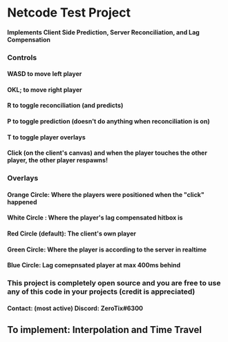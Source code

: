# Netcode Test Project
#### Implements Client Side Prediction, Server Reconciliation, and Lag Compensation
### Controls
#### WASD to move left player
#### OKL; to move right player
#### R to toggle reconciliation (and predicts)
#### P to toggle prediction (doesn't do anything when reconciliation is on)
#### T to toggle player overlays
#### Click (on the client's canvas) and when the player touches the other player, the other player respawns!
### Overlays
#### Orange Circle: Where the players were positioned when the "click" happened
#### White Circle : Where the player's lag compensated hitbox is
#### Red Circle (default): The client's own player
#### Green Circle: Where the player is according to the server in realtime
#### Blue Circle: Lag comepnsated player at max 400ms behind
### This project is completely open source and you are free to use any of this code in your projects (credit is appreciated)
#### Contact:  (most active) Discord: ZeroTix#6300

## To implement: Interpolation and Time Travel